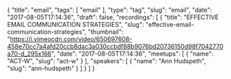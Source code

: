 {
  "title": "email",
  "tags": [
    "email"
  ],
  "type": "tag",
  "slug": "email",
  "date": "2017-08-05T17:14:36",
  "draft": false,
  "recordings": [
    {
      "title": "EFFECTIVE EMAIL COMMUNICATION STRATEGIES",
      "slug": "effective-email-communication-strategies",
      "thumbnail": "https://i.vimeocdn.com/video/650697608-458e70cc7a4afd20ccb8dac3a030ccbdf88b9076bd20736150d98f7042770a70-d_295x166",
      "date": "2017-08-05T17:14:36",
      "meetups": [
        {
          "name": "ACT-W",
          "slug": "act-w"
        }
      ],
      "speakers": [
        {
          "name": "Ann Hudspeth",
          "slug": "ann-hudspeth"
        }
      ]
    }
  ]
}